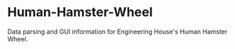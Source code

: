 # Human-Hamster-Wheel
Data parsing and GUI information for Engineering House's Human Hamster Wheel.

